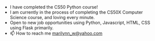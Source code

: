 - I have completed the CS50 Python course!
- I am currently in the process of completing the CS50X Computer Science course, and loving every minute.
- Open to new job opportunities using Python, Javascript, HTML, CSS using Flask primarily.
- 📫 How to reach me marilynn_w@yahoo.com

<!---
Marilynn83/Marilynn83 is a ✨ special ✨ repository because its `README.md` (this file) appears on your GitHub profile.
You can click the Preview link to take a look at your changes.
--->
